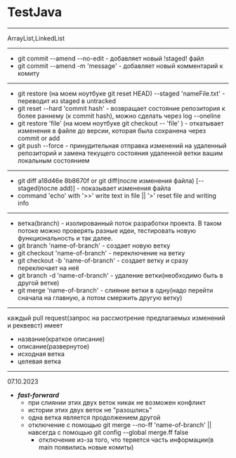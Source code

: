# TestJava
____
ArrayList,LinkedList
____
 - git commit --amend --no-edit - добавляет новый !staged! файл
 - git commit --amend -m 'message' - добавляет новый комментарий к комиту 
____
 - git restore (на моем ноутбуке git reset HEAD) --staged 'nameFile.txt' - переводит из staged в untracked
 - git reset --hard 'commit hash' - возвращает состояние репозитория к более раннему (к commit hash), можно сделать через log --oneline
 - git restore 'file' (на моем ноутбуке git checkout -- 'file' ) - откатывает изменения в файле до версии, которая была сохранена через commit or add
 - git push --force - принудительная отправка изменений на удаленный репозиторий и замена текущего состояния удаленной ветки вашим локальным состоянием
____
 - git diff a18d46e 8b8670f or git diff(после изменения файла) [--staged(после add)] - показывает изменения файла
 - command 'echo' with '>>' write text in file || '>' reset file and writing info
____
 - ветка(branch) - изолированный поток разработки проекта. В таком потоке можно проверять разные идеи, тестировать новую функциональность и так далее.
 - git branch 'name-of-branch' - создает новую ветку
 - git checkout 'name-of-branch' - переключение на ветку
 - git checkout -b 'name-of-branch' - создает ветку и сразу переключает на неё
 - git branch -d 'name-of-branch' - удаление ветки(необходимо быть в другой ветке)
 - git merge 'name-of-branch' - слияние ветки в одну(надо перейти сначала на главную, а потом смержить другую ветку)
 ____
 каждый pull request(запрос на рассмотрение предлагаемых изменений и реквевст) имеет
 - название(краткое описание)
 - описание(развернутое)
 - исходная ветка
 - целевая ветка
 ____
 07.10.2023
 - ***fast-forwrard***
    - при слиянии этих двух веток никак не возможен конфликт
    - истории этих двух веток не "разошлись" 
    - одна ветка является продолжением другой
    - отключение с помощью git merge --no-ff 'name-of-branch' || навсегда с помощью git config --global merge.ff false
        - отключение из-за того, что теряется часть информации(в main появились новые комиты)